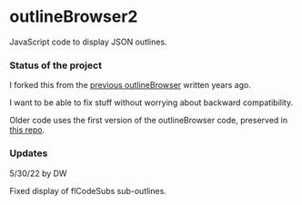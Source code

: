 # outlineBrowser2

JavaScript code to display JSON outlines.

### Status of the project

I forked this from the <a href="https://github.com/scripting/outlineBrowser">previous outlineBrowser</a> written years ago. 

I want to be able to fix stuff without worrying about backward compatibility.

Older code uses the first version of the outlineBrowser code, preserved in <a href="https://github.com/scripting/outlineBrowser">this repo</a>.

### Updates

5/30/22 by DW

Fixed display of flCodeSubs sub-outlines. 

